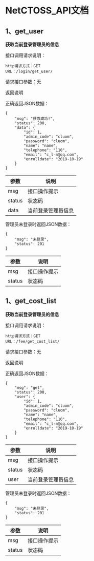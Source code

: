 # NetCTOSS_API文档



## 1、get_user

**获取当前登录管理员的信息**



接口调用请求说明：

```
http请求方式：GET
URL：/login/get_user/
```

请求接口参数：无



返回说明

正确返回JSON数据：

```
{
    "msg": "获取成功!",
    "status": 200,
    "data": {
        "id": 1,
        "admin_code": "cluom",
        "password": "cluom",
        "name": "name",
        "telephone": "110",
        "email": "c_l-m@qq.com", 
        "enrolldate": "2019-10-19"
    }
}
```

| 参数   | 说明               |
| ------ | ------------------ |
| msg    | 接口操作提示       |
| status | 状态码             |
| data   | 当前登录管理员信息 |

管理员未登录时返回JSON数据：

```
{
	"msg": "未登录",
	"status": 201
}
```

| 参数   | 说明         |
| ------ | ------------ |
| msg    | 接口操作提示 |
| status | 状态码       |



## 1、get_cost_list

**获取当前登录管理员的信息**



接口调用请求说明：

```
http请求方式：GET
URL：/fee/get_cost_list/
```

请求接口参数：无



返回说明

正确返回JSON数据：

```
{
    "msg": "get",
    "status": 200,
    "user": {
        "id": 1,
        "admin_code": "cluom",
        "password": "cluom",
        "name": "name",
        "telephone": "110",
        "email": "c_l-m@qq.com", 
        "enrolldate": "2019-10-19"
    }
}
```

| 参数   | 说明               |
| ------ | ------------------ |
| msg    | 接口操作提示       |
| status | 状态码             |
| user   | 当前登录管理员信息 |

管理员未登录时返回JSON数据：

```
{
	"msg": "未登录",
	"status": 201
}
```

| 参数   | 说明         |
| ------ | ------------ |
| msg    | 接口操作提示 |
| status | 状态码       |